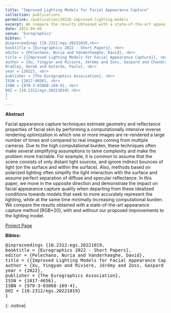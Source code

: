 ```yaml
---
title: "Improved Lighting Models for Facial Appearance Capture"
collection: publications
permalink: /publication/2022b-improved-lighting-models
excerpt: We compare the results obtained with a state-of-the-art appearance capture method, with and without our proposed improvements to the lighting model. [[Project Page]](https://studios.disneyresearch.com/2022/04/25/improved-lighting-models-for-facial-appearance-capture/)'
date: 2022-04-05
venue: 'Eurographics'
bibtex: "
@inproceedings {10.2312:egs.20221019,<br>
booktitle = {Eurographics 2022 - Short Papers}, <br>
editor = {Pelechano, Nuria and Vanderhaeghe, David}, <br>
title = {{Improved Lighting Models for Facial Appearance Capture}}, <br>
author = {Xu, Yingyan and Riviere, Jérémy and Zoss, Gaspard and Chandran, Prashanth and <br>
Bradley, Derek and Gotardo, Paulo}, <br>
year = {2022}, <br>
publisher = {The Eurographics Association}, <br>
ISSN = {1017-4656}, <br>
ISBN = {978-3-03868-169-4}, <br>
DOI = {10.2312/egs.20221019} <br>
}
"
---
```


**Abstract**
<p>
Facial appearance capture techniques estimate geometry and reflectance properties of facial skin by performing a computationally intensive inverse rendering optimization in which one or more images are re-rendered a large number of times and compared to real images coming from multiple cameras. Due to the high computational burden, these techniques often make several simplifying assumptions to tame complexity and make the problem more tractable. For example, it is common to assume that the scene consists of only distant light sources, and ignore indirect bounces of light (on the surface and within the surface). Also, methods based on polarized lighting often simplify the light interaction with the surface and assume perfect separation of diffuse and specular reflectance. In this paper, we move in the opposite direction and demonstrate the impact on facial appearance capture quality when departing from these idealized conditions towards models that seek to more accurately represent the lighting, while at the same time minimally increasing computational burden. We compare the results obtained with a state-of-the-art appearance capture method [RGB*20], with and without our proposed improvements to the lighting model.
</p>

[Project Page](https://studios.disneyresearch.com/2022/04/25/improved-lighting-models-for-facial-appearance-capture/)

**Bibtex:** 
<pre>
@inproceedings {10.2312:egs.20221019,
booktitle = {Eurographics 2022 - Short Papers},
editor = {Pelechano, Nuria and Vanderhaeghe, David},
title = {{Improved Lighting Models for Facial Appearance Capture}},
author = {Xu, Yingyan and Riviere, Jérémy and Zoss, Gaspard and Chandran, Prashanth and Bradley, Derek and Gotardo, Paulo},
year = {2022},
publisher = {The Eurographics Association},
ISSN = {1017-4656},
ISBN = {978-3-03868-169-4},
DOI = {10.2312/egs.20221019}
}
</pre>
{: .notice}